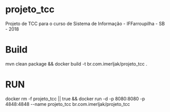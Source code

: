 # projeto_tcc
Projeto de TCC para o curso de Sistema de Informação - IFFarroupilha - SB - 2018

# Build
mvn clean package && docker build -t br.com.imerljak/projeto_tcc .

# RUN

docker rm -f projeto_tcc || true && docker run -d -p 8080:8080 -p 4848:4848 --name projeto_tcc br.com.imerljak/projeto_tcc 